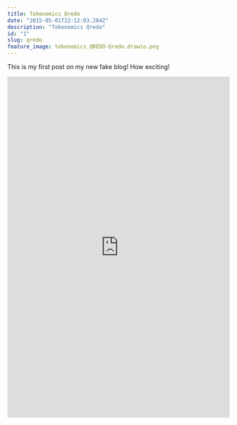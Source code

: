 ```yaml
---
title: Tokenomics Qredo
date: "2015-05-01T22:12:03.284Z"
description: "Tokenomics Qredo"
id: "1"
slug: qredo
feature_image: tokenomics_QREDO-Qredo.drawio.png
---
```


This is my first post on my new fake blog! How exciting!

<iframe frameborder="0" style="width:100%;height:773px;" src="https://viewer.diagrams.net/?tags=%7B%7D&highlight=0000ff&layers=1&nav=1&title=tokenomics_QREDO.drawio#Uhttps%3A%2F%2Fdrive.google.com%2Fuc%3Fid%3D1V08nG9EhpkXJ618XVQhqVs7cwlK_-nEx%26export%3Ddownload"></iframe>

